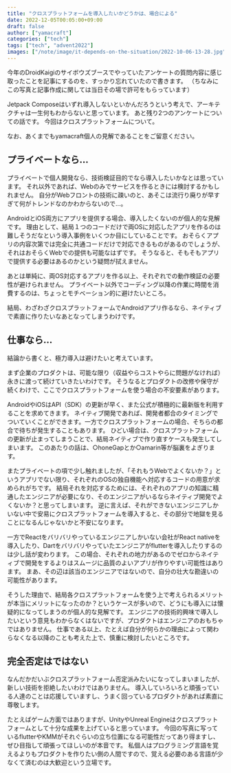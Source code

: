 ```yaml
---
title: "クロスプラットフォームを導入したいかどうかは、場合による"
date: 2022-12-05T00:05:00+09:00
draft: false
author: ["yamacraft"]
categories: ["tech"]
tags: ["tech", "advent2022"]
images: ["/note/image/it-depends-on-the-situation/2022-10-06-13-28.jpg"]
---
```


今年のDroidKaigiのサイボウズブースでやっていたアンケートの質問内容に感じ取ったことを記事にするのを、すっかり忘れていたので書きます。
（ちなみにこの写真と記事作成に関しては当日その場で許可をもらっています）

Jetpack Composeはいずれ導入しないといかんだろうという考えで、アーキテクチャは一生何もわからないと思っています。
あと残り2つのアンケートについての話です。
今回はクロスプラットフォームについて。

なお、あくまでもyamacraft個人の見解であることをご留意ください。

## プライベートなら…

プライベートで個人開発なら、技術検証目的でなら導入したいかなとは思っています。
それ以外であれば、Webのみでサービスを作るときには検討するかもしれません。
自分がWebフロントの技術に疎いのと、あそこは流行り廃りが早すぎて何がトレンドなのかわからないので…。

AndroidとiOS両方にアプリを提供する場合、導入したくないのが個人的な見解です。
理由として、結局１つのコードだけで両OSに対応したアプリを作るのは難しそうだなという導入事例をいくつか目にしていることです。
おそらくアプリの内容次第では完全に共通コードだけで対応できるものがあるのでしょうが、それはおそらくWebでの提供も可能なはずです。
そうなると、そもそもアプリで提供する必要はあるのかという疑問が拭えません。

あとは単純に、両OS対応するアプリを作る以上、それぞれでの動作検証の必要性が避けられません。
プライベート以外でコーディング以降の作業に時間を消費するのは、ちょっとモチベーション的に避けたいところ。

結局、わざわざクロスプラットフォームでAndroidアプリ作るなら、ネイティブで素直に作りたいなあとなってしまうわけです。

## 仕事なら…

結論から書くと、極力導入は避けたいと考えています。

まず企業のプロダクトは、可能な限り（収益やらコストやらに問題がなければ）永きに渡って続けていきたいわけです。
そうなるとプロダクトの改修や保守が続くわけで、ここでクロスプラットフォームを使う場合の不安要素があります。

AndroidやiOSはAPI（SDK）の更新が早く、また公式が積極的に最新版を利用することを求めてきます。
ネイティブ開発であれば、開発者都合のタイミングでついていくことができます。一方でクロスプラットフォームの場合、そちらの都合で待ちが発生することもあります。
ひどい場合は、クロスプラットフォームの更新が止まってしまうことで、結局ネイティブで作り直すケースも発生してしまいます。
このあたりの話は、○honeGapとか○amarin等が脳裏をよぎります。

またプライベートの項で少し触れましたが、「それもうWebでよくないか？」というアプリでない限り、それぞれのOSの独自機能へ対応するコードの用意が求められがちです。
結局それを対応するためには、それぞれのアプリの知識に精通したエンジニアが必要になり、そのエンジニアがいるならネイティブ開発でよくないか？と思ってしまいます。
逆に言えば、それができないエンジニアしかいない中で安易にクロスプラットフォームを導入すると、その部分で地獄を見ることになるんじゃないかと不安になります。

一方でReactをバリバリやっているエンジニアしかいない会社がReact nativeを導入したり、Dartをバリバリやっていたエンジニアがflutterを導入したりするのは少し話が変わります。
この場合、それぞれの地力があるのでゼロからネイティブで開発をするよりはスムージに品質のよいアプリが作りやすい可能性はあります。
まあ、その辺は該当のエンジニアではないので、自分の壮大な勘違いの可能性があります。

そうした理由で、結局各クロスプラットフォームを使う上で考えられるメリットが本当にメリットになったのか？というケースが多いので、どうにも導入には懐疑的になってしまうのが個人的な見解です。
エンジニアの技術的興味で導入したいという意見もわからなくはないですが、プロダクトはエンジニアのおもちゃではありません。
仕事である以上、たとえば自分が何らかの理由によって関わらなくなる以降のことも考えた上で、慎重に検討したいところです。

## 完全否定はではない

なんだかだいぶクロスプラットフォーム否定派みたいになってしまいましたが、新しい技術を拒絶したいわけではありません。
導入していろいろと頑張っている人達のことは応援していますし、うまく回っているプロダクトがあれば素直に尊敬します。

たとえばゲーム方面ではありますが、UnityやUnreal Engineはクロスプラットフォームとして十分な成果を上げていると思っています。
今回の写真に写っているflutterやKMMがそれぐらいの立ち位置になる可能性だってあり得ますし、ぜひ目指して頑張ってほしいのが本音です。
私個人はプログラミング言語を覚えるよりもプロダクトを作りたい側の人間ですので、覚える必要のある言語が少なくて済むのは大歓迎という立場です。
